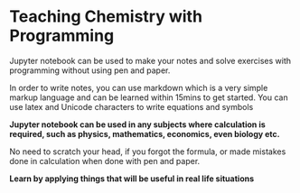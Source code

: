 # Teaching Chemistry with Programming

Jupyter notebook can be used to make your notes and solve exercises with programming without using pen and paper.

In order to write notes, you can use markdown which is a very simple markup language and can be learned within 15mins to get started.
You can use latex and Unicode characters to write equations and symbols

**Jupyter notebook can be used in any subjects where calculation is required, such as physics, mathematics, economics, even biology etc.**

No need to scratch your head, if you forgot the formula, or made mistakes done in calculation when done with pen and paper.

**Learn by applying things that will be useful in real life situations**
